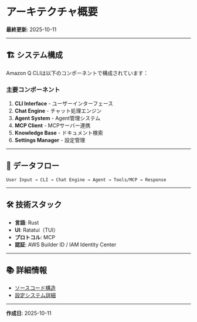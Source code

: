 # アーキテクチャ概要

**最終更新**: 2025-10-11

---

## 🏗️ システム構成

Amazon Q CLIは以下のコンポーネントで構成されています：

### 主要コンポーネント
1. **CLI Interface** - ユーザーインターフェース
2. **Chat Engine** - チャット処理エンジン
3. **Agent System** - Agent管理システム
4. **MCP Client** - MCPサーバー連携
5. **Knowledge Base** - ドキュメント検索
6. **Settings Manager** - 設定管理

---

## 🔄 データフロー

```
User Input → CLI → Chat Engine → Agent → Tools/MCP → Response
```

---

## 🛠️ 技術スタック

- **言語**: Rust
- **UI**: Ratatui（TUI）
- **プロトコル**: MCP
- **認証**: AWS Builder ID / IAM Identity Center

---

## 📚 詳細情報

- [ソースコード構造](source-code-structure.md)
- [設定システム詳細](configuration-system.md)

---

**作成日**: 2025-10-11
